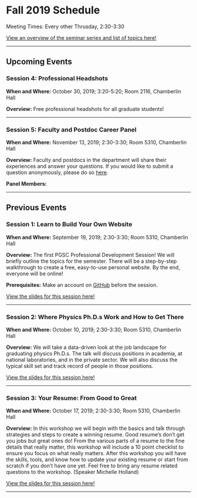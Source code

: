 # Fall 2019 Schedule

Meeting Times: Every other Thrusday, 2:30-3:30

[View an overview of the seminar series and list of topics here!](https://github.com/rmorgan10/UWMadisonPGSC-PD/blob/master/Meetings/Meeting_1/Overview.pdf) 

---

## Upcoming Events

### Session 4: Professional Headshots

__When and Where:__ October 30, 2019; 3:20-5:20; Room 2116, Chamberlin Hall

__Overview:__ Free professional headshots for all graduate students!

---

### Session 5: Faculty and Postdoc Career Panel

__When and Where:__ November 13, 2019; 2:30-3:30; Room 5310, Chamberlin Hall

__Overview:__ Faculty and postdocs in the department will share their experiences and answer your questions.
If you would like to submit a question anonymously, please do so [here](https://docs.google.com/forms/d/e/1FAIpQLSfV4vteyW_3-xF3oJhp-4wF0V6TOHJHkU2mx0azfoTRMcImrQ/viewform?usp=sf_link).

__Panel Members:__ 

---

## Previous Events

### Session 1: Learn to Build Your Own Website

__When and Where:__ September 19, 2019; 2:30-3:30; Room 5310, Chamberlin Hall

__Overview:__ The first PGSC Professional Development Session! We will briefly outline the topics for the semester.
There will be a step-by-step walkthrough to create a free, easy-to-use personal website. 
By the end, everyone will be online!

__Prerequisites:__ Make an account on [GitHub](https://github.com/) before the session.

[View the slides for this session here!](https://github.com/rmorgan10/UWMadisonPGSC-PD/tree/master/Meetings/Meeting_1)

---

### Session 2: Where Physics Ph.D.s Work and How to Get There

__When and Where:__ October 10, 2019; 2:30-3:30; Room 5310, Chamberlin Hall

__Overview:__ We will take a data-driven look at the job landscape for graduating physics Ph.D.s.
The talk will discuss positions in academia, at national laboratories, and in the private sector.
We will also discuss the typical skill set and track record of people in those positions.

[View the slides for this session here!](https://github.com/rmorgan10/UWMadisonPGSC-PD/tree/master/Meetings/Meeting_2)

---

### Session 3: Your Resume: From Good to Great

__When and Where:__ October 17, 2019; 2:30-3:30; Room 5310, Chamberlin Hall

__Overview:__ In this workshop we will begin with the basics and talk through strategies and steps to create a winning resume. 
Good resume’s don’t get you jobs but great ones do! 
From the various parts of a resume to the fine details that really matter, this workshop will include a 10 point checklist to ensure you focus on what really matters. 
After this workshop you will have the skills, tools, and know how to update your existing resume or start from scratch if you don’t have one yet. 
Feel free to bring any resume related questions to the workshop. 
(Speaker Michelle Holland)

[View the slides for this session here!](https://github.com/rmorgan10/UWMadisonPGSC-PD/tree/master/Meetings/Meeting_3)

---

